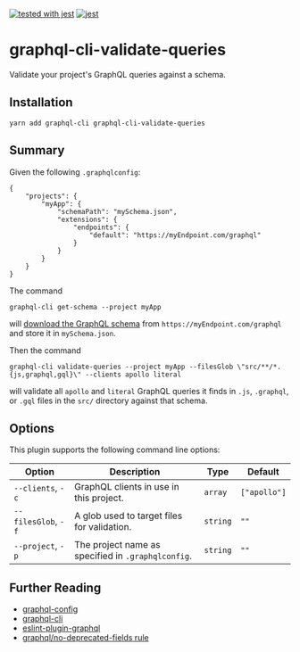 [![tested with jest](https://img.shields.io/badge/tested_with-jest-99424f.svg)](https://github.com/facebook/jest) [![jest](https://jestjs.io/img/jest-badge.svg)](https://github.com/facebook/jest)


# graphql-cli-validate-queries

Validate your project's GraphQL queries against a schema.

## Installation

```
yarn add graphql-cli graphql-cli-validate-queries
```

## Summary

Given the following `.graphqlconfig`:

```
{
    "projects": {
        "myApp": {
            "schemaPath": "mySchema.json",
            "extensions": {
                "endpoints": {
                    "default": "https://myEndpoint.com/graphql"
                }
            }
        }
    }
}
```

The command 
```
graphql-cli get-schema --project myApp
```
will [download the GraphQL schema](https://oss.prisma.io/content/graphql-cli/06-schema-handling)
from `https://myEndpoint.com/graphql` and store it in `mySchema.json`.

Then the command 
```
graphql-cli validate-queries --project myApp --filesGlob \"src/**/*.{js,graphql,gql}\" --clients apollo literal
```

will validate all `apollo` and `literal` GraphQL queries it finds in `.js`, `.graphql`, or `.gql` files in the `src/` directory
against that schema.

## Options

This plugin supports the following command line options:

| Option | Description | Type | Default |
| --- | --- | --- | --- |
| `--clients`, `-c` | GraphQL clients in use in this project. | `array` | `["apollo"]` |
| `--filesGlob`, `-f` | A glob used to target files for validation. | `string` | `""` |
| `--project`, `-p` | The project name as specified in `.graphqlconfig`. | `string` | `""` |

## Further Reading

* [graphql-config](https://github.com/prisma/graphql-config)
* [graphql-cli](https://github.com/graphql-cli/graphql-cli)
* [eslint-plugin-graphql](https://github.com/apollographql/eslint-plugin-graphql)
* [graphql/no-deprecated-fields rule](https://github.com/apollographql/eslint-plugin-graphql#no-deprecated-fields-validation-rule)


